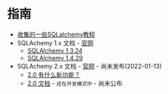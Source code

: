 # 指南

[官网]: https://www.sqlalchemy.org/

* [收集的一些SQLalchemy教程](../my_tutorial/index.md)
* SQLAchemy 1.x 文档 - [官网]
  * [SQLAlchemy 1.3.24](https://www.sqlalchemy.org/docs/13/)
  * [SQLAlchemy 1.4.29](https://www.sqlalchemy.org/docs/14/)
* SQLAchemy 2.x 文档 - [官网] - 尚未发布(2022-01-13)
  * [2.0 有什么新功能？](https://www.sqlalchemy.org/docs/20/changelog/migration_20.html)
  * [2.0 文档](https://www.sqlalchemy.org/docs/20/) - `还在开发模式中` - 尚未公布
